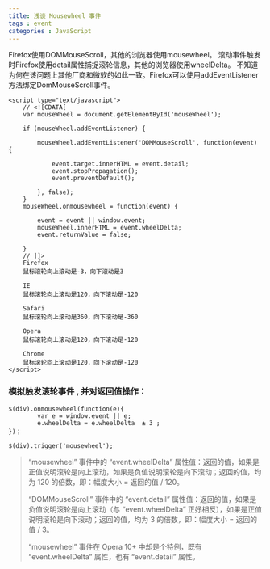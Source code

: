 ```yaml
---
title: 浅谈 Mousewheel 事件
tags : event
categories : JavaScript
---
```


Firefox使用DOMMouseScroll，其他的浏览器使用mousewheel。
滚动事件触发时Firefox使用detail属性捕捉滚轮信息，其他的浏览器使用wheelDelta。
不知道为何在该问题上其他厂商和微软的如此一致。Firefox可以使用addEventListener方法绑定DomMouseScroll事件。

```
<script type="text/javascript">
    // <![CDATA[
    var mouseWheel = document.getElementById('mouseWheel');
     
    if (mouseWheel.addEventListener) {
         
        mouseWheel.addEventListener('DOMMouseScroll', function(event) {
             
            event.target.innerHTML = event.detail;
            event.stopPropagation();
            event.preventDefault();
             
        }, false);
    }
    mouseWheel.onmousewheel = function(event) {
         
        event = event || window.event;
        mouseWheel.innerHTML = event.wheelDelta;
        event.returnValue = false;
         
    }
    // ]]>
    Firefox
    鼠标滚轮向上滚动是-3，向下滚动是3

    IE
    鼠标滚轮向上滚动是120，向下滚动是-120

    Safari
    鼠标滚轮向上滚动是360，向下滚动是-360

    Opera
    鼠标滚轮向上滚动是120，向下滚动是-120

    Chrome
    鼠标滚轮向上滚动是120，向下滚动是-120
</script>
```


### 模拟触发滚轮事件 , 并对返回值操作： 
```
$(div).onmousewheel(function(e){
        var e = window.event || e;
        e.wheelDelta = e.wheelDelta  ± 3 ;
})；

$(div).trigger('mousewheel');

```


>  “mousewheel” 事件中的 “event.wheelDelta” 属性值：返回的值，如果是正值说明滚轮是向上滚动，如果是负值说明滚轮是向下滚动；返回的值，均为 120 的倍数，即：幅度大小 = 返回的值 / 120。
> 
>  “DOMMouseScroll” 事件中的 “event.detail” 属性值：返回的值，如果是负值说明滚轮是向上滚动（与 “event.wheelDelta” 正好相反），如果是正值说明滚轮是向下滚动；返回的值，均为 3 的倍数，即：幅度大小 = 返回的值 / 3。
> 
>  “mousewheel” 事件在 Opera 10+ 中却是个特例，既有 “event.wheelDelta” 属性，也有 “event.detail” 属性。
